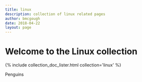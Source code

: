 ```yaml
---
title: linux
description: collection of linux related pages
author: bmcgough
date: 2018-04-22
layout: page
---
```


# Welcome to the Linux collection

{% include collection_doc_lister.html collection='linux' %}

Penguins
